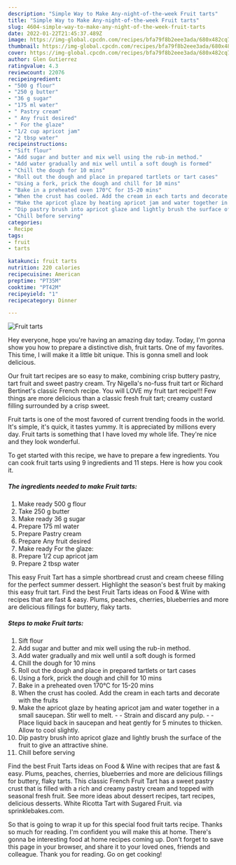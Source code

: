 ```yaml
---
description: "Simple Way to Make Any-night-of-the-week Fruit tarts"
title: "Simple Way to Make Any-night-of-the-week Fruit tarts"
slug: 4604-simple-way-to-make-any-night-of-the-week-fruit-tarts
date: 2022-01-22T21:45:37.489Z
image: https://img-global.cpcdn.com/recipes/bfa79f8b2eee3ada/680x482cq70/fruit-tarts-recipe-main-photo.jpg
thumbnail: https://img-global.cpcdn.com/recipes/bfa79f8b2eee3ada/680x482cq70/fruit-tarts-recipe-main-photo.jpg
cover: https://img-global.cpcdn.com/recipes/bfa79f8b2eee3ada/680x482cq70/fruit-tarts-recipe-main-photo.jpg
author: Glen Gutierrez
ratingvalue: 4.3
reviewcount: 22076
recipeingredient:
- "500 g flour"
- "250 g butter"
- "36 g sugar"
- "175 ml water"
- " Pastry cream"
- " Any fruit desired"
- " For the glaze"
- "1/2 cup apricot jam"
- "2 tbsp water"
recipeinstructions:
- "Sift flour"
- "Add sugar and butter and mix well using the rub-in method."
- "Add water gradually and mix well until a soft dough is formed"
- "Chill the dough for 10 mins"
- "Roll out the dough and place in prepared tartlets or tart cases"
- "Using a fork, prick the dough and chill for 10 mins"
- "Bake in a preheated oven 170°C for 15-20 mins"
- "When the crust has cooled. Add the cream in each tarts and decorate with the fruits"
- "Make the apricot glaze by heating apricot jam and water together in a small saucepan. Stir well to melt.  Strain and discard any pulp.  Place liquid back in saucepan and heat gently for 5 minutes to thicken. Allow to cool slightly."
- "Dip pastry brush into apricot glaze and lightly brush the surface of the fruit to give an attractive shine."
- "Chill before serving"
categories:
- Recipe
tags:
- fruit
- tarts

katakunci: fruit tarts 
nutrition: 220 calories
recipecuisine: American
preptime: "PT35M"
cooktime: "PT42M"
recipeyield: "1"
recipecategory: Dinner

---
```



![Fruit tarts](https://img-global.cpcdn.com/recipes/bfa79f8b2eee3ada/680x482cq70/fruit-tarts-recipe-main-photo.jpg)

Hey everyone, hope you're having an amazing day today. Today, I'm gonna show you how to prepare a distinctive dish, fruit tarts. One of my favorites. This time, I will make it a little bit unique. This is gonna smell and look delicious.

Our fruit tart recipes are so easy to make, combining crisp buttery pastry, tart fruit and sweet pastry cream. Try Nigella&#39;s no-fuss fruit tart or Richard Bertinet&#39;s classic French recipe. You will LOVE my fruit tart recipe!!! Few things are more delicious than a classic fresh fruit tart; creamy custard filling surrounded by a crisp sweet.

Fruit tarts is one of the most favored of current trending foods in the world. It's simple, it's quick, it tastes yummy. It is appreciated by millions every day. Fruit tarts is something that I have loved my whole life. They're nice and they look wonderful.


To get started with this recipe, we have to prepare a few ingredients. You can cook fruit tarts using 9 ingredients and 11 steps. Here is how you cook it.

<!--inarticleads1-->

##### The ingredients needed to make Fruit tarts:

1. Make ready 500 g flour
1. Take 250 g butter
1. Make ready 36 g sugar
1. Prepare 175 ml water
1. Prepare  Pastry cream
1. Prepare  Any fruit desired
1. Make ready  For the glaze:
1. Prepare 1/2 cup apricot jam
1. Prepare 2 tbsp water


This easy Fruit Tart has a simple shortbread crust and cream cheese filling for the perfect summer dessert. Highlight the season&#39;s best fruit by making this easy fruit tart. Find the best Fruit Tarts ideas on Food &amp; Wine with recipes that are fast &amp; easy. Plums, peaches, cherries, blueberries and more are delicious fillings for buttery, flaky tarts. 

<!--inarticleads2-->

##### Steps to make Fruit tarts:

1. Sift flour
1. Add sugar and butter and mix well using the rub-in method.
1. Add water gradually and mix well until a soft dough is formed
1. Chill the dough for 10 mins
1. Roll out the dough and place in prepared tartlets or tart cases
1. Using a fork, prick the dough and chill for 10 mins
1. Bake in a preheated oven 170°C for 15-20 mins
1. When the crust has cooled. Add the cream in each tarts and decorate with the fruits
1. Make the apricot glaze by heating apricot jam and water together in a small saucepan. Stir well to melt. -  - Strain and discard any pulp. -  - Place liquid back in saucepan and heat gently for 5 minutes to thicken. Allow to cool slightly.
1. Dip pastry brush into apricot glaze and lightly brush the surface of the fruit to give an attractive shine.
1. Chill before serving


Find the best Fruit Tarts ideas on Food &amp; Wine with recipes that are fast &amp; easy. Plums, peaches, cherries, blueberries and more are delicious fillings for buttery, flaky tarts. This classic French Fruit Tart has a sweet pastry crust that is filled with a rich and creamy pastry cream and topped with seasonal fresh fruit. See more ideas about dessert recipes, tart recipes, delicious desserts. White Ricotta Tart with Sugared Fruit. via sprinklebakes.com. 

So that is going to wrap it up for this special food fruit tarts recipe. Thanks so much for reading. I'm confident you will make this at home. There's gonna be interesting food at home recipes coming up. Don't forget to save this page in your browser, and share it to your loved ones, friends and colleague. Thank you for reading. Go on get cooking!

